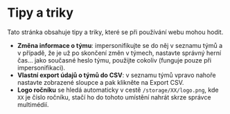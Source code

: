 # Tipy a triky

Tato stránka obsahuje tipy a triky, které se při používání webu mohou hodit.

- **Změna informace o týmu**: impersonifikujte se do něj v seznamu týmů a v případě, že je už po skončení změn v týmech, nastavte správný herní čas... jako současné heslo týmu, použijte cokoliv (funguje pouze při impersonifikaci).
- **Vlastní export údajů o týmů do CSV**: v seznamu týmů vpravo nahoře nastavte zobrazené sloupce a pak klikněte na Export CSV.
- **Logo ročníku** se hledá automaticky v cestě `/storage/XX/logo.png`, kde `XX` je číslo ročníku, stačí ho do tohoto umístění nahrát skrze správce multimédií.

